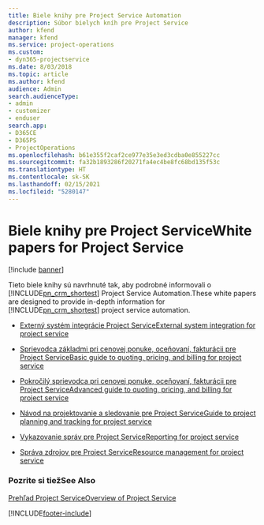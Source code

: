 ```yaml
---
title: Biele knihy pre Project Service Automation
description: Súbor bielych kníh pre Project Service
author: kfend
manager: kfend
ms.service: project-operations
ms.custom:
- dyn365-projectservice
ms.date: 8/03/2018
ms.topic: article
ms.author: kfend
audience: Admin
search.audienceType:
- admin
- customizer
- enduser
search.app:
- D365CE
- D365PS
- ProjectOperations
ms.openlocfilehash: b61e355f2caf2ce977e35e3ed3cdba0e855227cc
ms.sourcegitcommit: fa32b1893286f20271fa4ec4be8fc68bd135f53c
ms.translationtype: HT
ms.contentlocale: sk-SK
ms.lasthandoff: 02/15/2021
ms.locfileid: "5280147"
---
```

# <a name="white-papers-for-project-service"></a><span data-ttu-id="6d74d-103">Biele knihy pre Project Service</span><span class="sxs-lookup"><span data-stu-id="6d74d-103">White papers for Project Service</span></span>

[!include [banner](../includes/psa-now-project-operations.md)]

<span data-ttu-id="6d74d-104">Tieto biele knihy sú navrhnuté tak, aby podrobné informovali o [!INCLUDE[pn_crm_shortest](../includes/pn-crm-shortest.md)] Project Service Automation.</span><span class="sxs-lookup"><span data-stu-id="6d74d-104">These white papers are designed to provide in-depth information for [!INCLUDE[pn_crm_shortest](../includes/pn-crm-shortest.md)] project service automation.</span></span>

-   [<span data-ttu-id="6d74d-105">Externý systém integrácie Project Service</span><span class="sxs-lookup"><span data-stu-id="6d74d-105">External system integration for project service</span></span>](https://go.microsoft.com/fwlink/?LinkId=825445)

-   [<span data-ttu-id="6d74d-106">Sprievodca základmi pri cenovej ponuke, oceňovaní, fakturácii pre Project Service</span><span class="sxs-lookup"><span data-stu-id="6d74d-106">Basic guide to quoting, pricing, and billing for project service</span></span>](https://go.microsoft.com/fwlink/?LinkId=825241)

-   [<span data-ttu-id="6d74d-107">Pokročilý sprievodca pri cenovej ponuke, oceňovaní, fakturácii pre Project Service</span><span class="sxs-lookup"><span data-stu-id="6d74d-107">Advanced guide to quoting, pricing, and billing for project service</span></span>](https://go.microsoft.com/fwlink/?LinkId=825242)

-   [<span data-ttu-id="6d74d-108">Návod na projektovanie a sledovanie pre Project Service</span><span class="sxs-lookup"><span data-stu-id="6d74d-108">Guide to project planning and tracking for project service</span></span>](https://go.microsoft.com/fwlink/?LinkId=825243)

-   [<span data-ttu-id="6d74d-109">Vykazovanie správ pre Project Service</span><span class="sxs-lookup"><span data-stu-id="6d74d-109">Reporting for project service</span></span>](https://go.microsoft.com/fwlink/?LinkId=825446)

-   [<span data-ttu-id="6d74d-110">Správa zdrojov pre Project Service</span><span class="sxs-lookup"><span data-stu-id="6d74d-110">Resource management for project service</span></span>](https://go.microsoft.com/fwlink/?LinkId=825244)

### <a name="see-also"></a><span data-ttu-id="6d74d-111">Pozrite si tiež</span><span class="sxs-lookup"><span data-stu-id="6d74d-111">See Also</span></span>
 [<span data-ttu-id="6d74d-112">Prehľad Project Service</span><span class="sxs-lookup"><span data-stu-id="6d74d-112">Overview of Project Service</span></span>](../psa/overview.md)


[!INCLUDE[footer-include](../includes/footer-banner.md)]